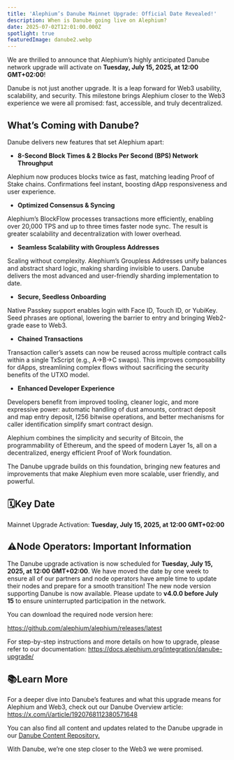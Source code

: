 ```yaml
---
title: 'Alephium’s Danube Mainnet Upgrade: Official Date Revealed!'
description: When is Danube going live on Alephium?
date: 2025-07-02T12:01:00.000Z
spotlight: true
featuredImage: danube2.webp
---
```


We are thrilled to announce that Alephium’s highly anticipated Danube network upgrade will activate on **Tuesday, July 15, 2025, at 12:00 GMT+02:00**!

Danube is not just another upgrade. It is a leap forward for Web3 usability, scalability, and security. This milestone brings Alephium closer to the Web3 experience we were all promised: fast, accessible, and truly decentralized.

## What’s Coming with Danube?

Danube delivers new features that set Alephium apart:

- **8-Second Block Times & 2 Blocks Per Second (BPS) Network Throughput**

Alephium now produces blocks twice as fast, matching leading Proof of Stake chains. Confirmations feel instant, boosting dApp responsiveness and user experience.

- **Optimized Consensus & Syncing**

Alephium’s BlockFlow processes transactions more efficiently, enabling over 20,000 TPS and up to three times faster node sync. The result is greater scalability and decentralization with lower overhead.

- **Seamless Scalability with Groupless Addresses**

Scaling without complexity. Alephium’s Groupless Addresses unify balances and abstract shard logic, making sharding invisible to users. Danube delivers the most advanced and user-friendly sharding implementation to date.

- **Secure, Seedless Onboarding**

Native Passkey support enables login with Face ID, Touch ID, or YubiKey. Seed phrases are optional, lowering the barrier to entry and bringing Web2-grade ease to Web3.

- **Chained Transactions**

Transaction caller’s assets can now be reused across multiple contract calls within a single TxScript (e.g., A→B→C swaps). This improves composability for dApps, streamlining complex flows without sacrificing the security benefits of the UTXO model.

- **Enhanced Developer Experience**

Developers benefit from improved tooling, cleaner logic, and more expressive power: automatic handling of dust amounts, contract deposit and map entry deposit, I256 bitwise operations, and better mechanisms for caller identification simplify smart contract design.

Alephium combines the simplicity and security of Bitcoin, the programmability of Ethereum, and the speed of modern Layer 1s, all on a decentralized, energy efficient Proof of Work foundation.

The Danube upgrade builds on this foundation, bringing new features and improvements that make Alephium even more scalable, user friendly, and powerful.

## 🗓️Key Date

Mainnet Upgrade Activation: **Tuesday, July 15, 2025, at 12:00 GMT+02:00**

## ⚠️Node Operators: Important Information

The Danube upgrade activation is now scheduled for **Tuesday, July 15, 2025, at 12:00 GMT+02:00**. We have moved the date by one week to ensure all of our partners and node operators have ample time to update their nodes and prepare for a smooth transition! The new node version supporting Danube is now available. Please update to **v4.0.0 before July 15** to ensure uninterrupted participation in the network.

You can download the required node version here:

<https://github.com/alephium/alephium/releases/latest>

For step-by-step instructions and more details on how to upgrade, please refer to our documentation:
<https://docs.alephium.org/integration/danube-upgrade/>

## 📚Learn More

For a deeper dive into Danube’s features and what this upgrade means for Alephium and Web3, check out our Danube Overview article: [https://x.com/i/article/1920768112380571648 ](https://x.com/i/article/1920768112380571648)

You can also find all content and updates related to the Danube upgrade in our [Danube Content Repository.](https://docs.alephium.org/misc/Content/#network-upgrade-3---danube)

With Danube, we’re one step closer to the Web3 we were promised.
